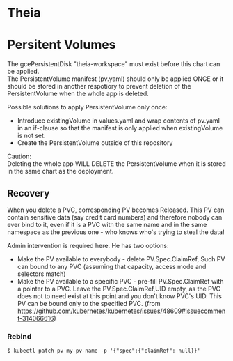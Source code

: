 # Theia

# Persitent Volumes
The gcePersistentDisk "theia-workspace" must exist before this chart can be applied.  
The PersistentVolume manifest (pv.yaml) should only be applied ONCE or it should  be stored in another respotiory to prevent deletion of the PersistentVolume when the whole app is deleted.
  
Possible solutions to apply PersistentVolume only once:
- Introduce existingVolume in values.yaml and wrap contents of pv.yaml in an if-clause so that the manifest is only applied when existingVolume is not set.
- Create the PersistentVolume outside of this repository

Caution:  
Deleting the whole app WILL DELETE the PersistentVolume when it is stored in the same chart as the deployment.

## Recovery

When you delete a PVC, corresponding PV becomes Released. This PV can contain sensitive data (say credit card numbers) and therefore nobody can ever bind to it, 
even if it is a PVC with the same name and in the same namespace as the previous one - who knows who's trying to steal the data!

Admin intervention is required here. He has two options:
* Make the PV available to everybody - delete PV.Spec.ClaimRef, Such PV can bound to any PVC (assuming that capacity, access mode and selectors match)
* Make the PV available to a specific PVC - pre-fill PV.Spec.ClaimRef with a pointer to a PVC. Leave the PV.Spec.ClaimRef,UID empty, as the PVC does not to need exist at this point and you don't know PVC's UID. This PV can be bound only to the specified PVC.
(from https://github.com/kubernetes/kubernetes/issues/48609#issuecomment-314066616)

### Rebind

    $ kubectl patch pv my-pv-name -p '{"spec":{"claimRef": null}}'

